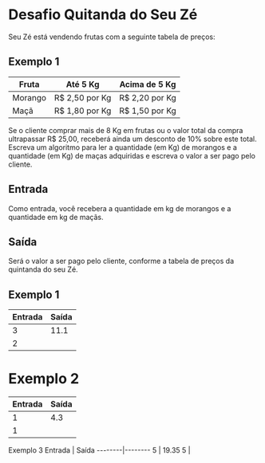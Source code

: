 # Desafio Quitanda do Seu Zé
Seu Zé está vendendo frutas com a seguinte tabela de preços:

## Exemplo 1
Fruta  |Até 5 Kg| Acima de 5 Kg
----|-----------|----------------
Morango	        | R$ 2,50 por Kg	| R$ 2,20 por Kg
Maçã	         |R$ 1,80 por Kg  | R$ 1,50 por Kg

Se o cliente comprar mais de 8 Kg em frutas ou o valor total da compra ultrapassar R$ 25,00, receberá ainda um desconto de 10% sobre este total. Escreva um algoritmo para ler a quantidade (em Kg) de morangos e a quantidade (em Kg) de maças adquiridas e escreva o valor a ser pago pelo cliente.

## Entrada
Como entrada, você recebera a quantidade em kg de morangos e a quantidade em kg de maçãs.

## Saída
Será o valor a ser pago pelo cliente, conforme a tabela de preços da quintanda do seu Zé.

## Exemplo 1
Entrada	| Saída
--------|---------
3       | 11.1
2	    |

# Exemplo 2
Entrada	 |  Saída
---------|---------
1        | 4.3
1	 	 |

Exemplo 3
Entrada	|  Saída
--------|--------
5       |   19.35
5		|